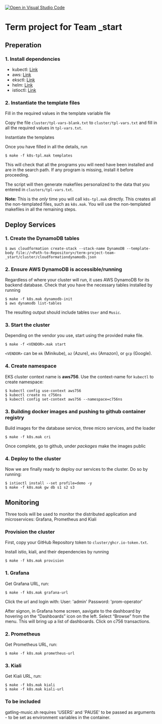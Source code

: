 [![Open in Visual Studio Code](https://classroom.github.com/assets/open-in-vscode-f059dc9a6f8d3a56e377f745f24479a46679e63a5d9fe6f495e02850cd0d8118.svg)](https://classroom.github.com/online_ide?assignment_repo_id=7031369&assignment_repo_type=AssignmentRepo)
# Term project for Team _start

## Preperation

### 1. Install dependencies

- kubectl: [Link](https://kubernetes.io/docs/tasks/tools/)
- aws: [Link](https://docs.aws.amazon.com/cli/latest/userguide/getting-started-install.html)
- eksctl: [Link](https://docs.aws.amazon.com/eks/latest/userguide/eksctl.html)
- helm: [Link](https://helm.sh/docs/helm/helm_install/)
- istioctl: [Link](https://istio.io/latest/docs/ops/diagnostic-tools/istioctl/)

### 2. Instantiate the template files

Fill in the required values in the template variable file

Copy the file `cluster/tpl-vars-blank.txt` to `cluster/tpl-vars.txt`
and fill in all the required values in `tpl-vars.txt`.  

Instantiate the templates

Once you have filled in all the details, run

~~~
$ make -f k8s-tpl.mak templates
~~~

This will check that all the programs you will need have been
installed and are in the search path.  If any program is missing,
install it before proceeding.

The script will then generate makefiles personalized to the data that
you entered in `clusters/tpl-vars.txt`.

**Note:** This is the *only* time you will call `k8s-tpl.mak`
directly. This creates all the non-templated files, such as
`k8s.mak`.  You will use the non-templated makefiles in all the
remaining steps.

## Deploy Services

### 1. Create the DynamoDB tables

~~~
$ aws cloudformation create-stack --stack-name DynamoDB --template-body file://<Path-to-Repository>/term-project-team-_start/cluster/cloudformationdynamodb.json
~~~

### 2. Ensure AWS DynamoDB is accessible/running

Regardless of where your cluster will run, it uses AWS DynamoDB
for its backend database. Check that you have the necessary tables
installed by running

~~~
$ make -f k8s.mak dynamodb-init
$ aws dynamodb list-tables
~~~

The resulting output should include tables `User` and `Music`.

### 3. Start the cluster

Depending on the vendor you use, start using the provided make file.

~~~
$ make -f <VENDOR>.mak start
~~~

`<VENDOR>` can be `mk` (Minikube), `az` (Azure), `eks` (Amazon), or `gcp` (Google).

### 4. Create namespace

EKS cluster context name is **aws756**. Use the context-name for `kubectl` to create namespace:

~~~
$ kubectl config use-context aws756
$ kubectl create ns c756ns
$ kubectl config set-context aws756 --namespace=c756ns
~~~

### 3. Building docker images and pushing to github container registry

Build images for the database service, three micro services, and the loader

~~~
$ make -f k8s.mak cri
~~~

Once complete, go to github, under *packages* make the images public

### 4. Deploy to the cluster

Now we are finally ready to deploy our services to the cluster. Do so by running:

~~~
$ istioctl install --set profile=demo -y
$ make -f k8s.mak gw db s1 s2 s3
~~~

## Monitoring

Three tools will be used to monitor the distributed application and microservices: Grafana, Prometheus and Kiali

### Provision the cluster

First, copy your GitHub Repository token to `cluster/ghcr.io-token.txt`.

Install istio, kiali, and their dependencies by running

~~~
$ make -f k8s.mak provision
~~~

###  1. Grafana

Get Grafana URL, run:

~~~
$ make -f k8s.mak grafana-url
~~~

Click the url and login with:
  User: 'admin'
  Password: 'prom-operator'

After signon, in Grafana home screen, aavigate to the dashboard by hovering on the “Dashboards” icon on the left.
Select “Browse” from the menu. This will bring up a list of dashboards. Click on c756 transactions.

###  2. Prometheus

Get Prometheus URL, run:

~~~
$ make -f k8s.mak prometheus-url
~~~

### 3. Kiali
Get Kiali URL, run:

~~~
$ make -f k8s.mak kiali
$ make -f k8s.mak kiali-url
~~~

### To be included

gatling-music.sh requires 'USERS' and 'PAUSE' to be passed as arguments - to be set as environment variables in the container.
